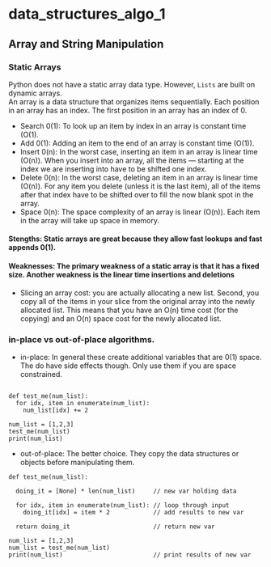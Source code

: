 # data_structures_algo_1

## Array and String Manipulation

### Static Arrays
Python does not have a static array data type. However, ```Lists``` are built on dynamic arrays.     
An array is a data structure that organizes items sequentially. Each position in an array has an index. The first position in an array has an index of 0.

- Search 0(1): To look up an item by index in an array is constant time (O(1).    
- Add 0(1): Adding an item to the end of an array is constant time (O(1)).
- Insert 0(n): In the worst case, inserting an item in an array is linear time (O(n)). When you insert into an array, all the items — starting at the index we are inserting into have to be shifted one index.
- Delete 0(n): In the worst case, deleting an item in an array is linear time (O(n)). For any item you delete (unless it is the last item), all of the items after that index have to be shifted over to fill the now blank spot in the array. 
- Space 0(n): The space complexity of an array is linear (O(n)). Each item in the array will take up space in memory.

#### Stengths: Static arrays are great because they allow fast lookups and fast appends 0(1). 
#### Weaknesses: The primary weakness of a static array is that it has a fixed size. Another weakness is the linear time insertions and deletions

- Slicing an array cost: you are actually allocating a new list. Second, you copy all of the items in your slice from the original array into the newly allocated list. This means that you have an O(n) time cost (for the copying) and an O(n) space cost for the newly allocated list.    

### in-place vs out-of-place algorithms. 

- in-place: In general these create additional variables that are 0(1) space.  The do have side effects though.  Only use them if you are space constrained.
```

def test_me(num_list):
  for idx, item in enumerate(num_list):
    num_list[idx] += 2

num_list = [1,2,3]
test_me(num_list)
print(num_list)
```

- out-of-place: The better choice. They copy the data structures or objects before manipulating them.
```
def test_me(num_list):

  doing_it = [None] * len(num_list)     // new var holding data

  for idx, item in enumerate(num_list): // loop through input
    doing_it[idx] = item * 2            // add results to new var

  return doing_it                       // return new var

num_list = [1,2,3]
num_list = test_me(num_list)
print(num_list)                         // print results of new var
```


